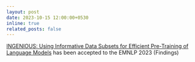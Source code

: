 ```yaml
---
layout: post
date: 2023-10-15 12:00:00+0530
inline: true
related_posts: false
---
```


[INGENIOUS: Using Informative Data Subsets for Efficient Pre-Training of Language Models](https://arxiv.org/abs/2305.06677) has been accepted to the EMNLP 2023 (Findings)